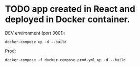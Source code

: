 # TODO app created in React and deployed in Docker container.

DEV environment (port 3001):

    docker-compose up -d --build

Prod:

    docker-compose -f docker-compose.prod.yml up -d --build